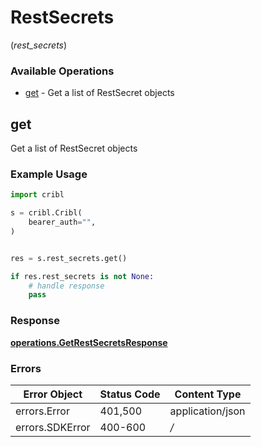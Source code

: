 # RestSecrets
(*rest_secrets*)

### Available Operations

* [get](#get) - Get a list of RestSecret objects

## get

Get a list of RestSecret objects

### Example Usage

```python
import cribl

s = cribl.Cribl(
    bearer_auth="",
)


res = s.rest_secrets.get()

if res.rest_secrets is not None:
    # handle response
    pass
```


### Response

**[operations.GetRestSecretsResponse](../../models/operations/getrestsecretsresponse.md)**
### Errors

| Error Object     | Status Code      | Content Type     |
| ---------------- | ---------------- | ---------------- |
| errors.Error     | 401,500          | application/json |
| errors.SDKError  | 400-600          | */*              |
